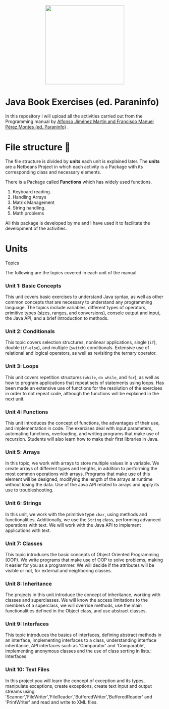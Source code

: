 <div id="header" align="center">
  <img src="https://media.giphy.com/media/YpZbh3wXqG11aK2zRd/giphy.gif" width="250"/>
</div>

# Java Book Exercises (ed. Paraninfo)
In this repository I will upload all the activities carried out from the Programming manual by [Alfonso Jiménez Martín and Francisco Manuel Pérez Montes (ed. Paraninfo)](https://www.paraninfo.es/catalogo/9788428342865/programacion--edicion-2021-) .

# File structure 📁
The file structure is divided by **units** each unit is explained later.
The **units** are a Netbeans Project in which each activity is a Package with its corresponding class and necessary elements.

There is a Package called **Functions** which has widely used functions.
 1. Keyboard reading.
2. Handling Arrays
3. Matrix Management
4. String handling.
5. Math problems

All this package is developed by me and I have used it to facilitate the development of the activities.

# Units
Topics

The following are the topics covered in each unit of the manual.

### Unit 1: Basic Concepts
This unit covers basic exercises to understand Java syntax, as well as other common concepts that are necessary to understand any programming language. The topics include variables, different types of operators, primitive types (sizes, ranges, and conversions), console output and input, the Java API, and a brief introduction to methods.

### Unit 2: Conditionals
This topic covers selection structures, nonlinear applications, single (`if`), double (`if-else`), and multiple (`switch`) conditionals. Extensive use of relational and logical operators, as well as revisiting the ternary operator.

### Unit 3: Loops
This unit covers repetition structures (`while`, `do while`, and `for`), as well as how to program applications that repeat sets of statements using loops. Has been made an extensive use of functions for the resolution of the exercises in order to not repeat code, although the functions will be explained in the next unit.

### Unit 4: Functions
This unit introduces the concept of functions, the advantages of their use, and implementation in code. The exercises deal with input parameters, automating functions, overloading, and writing programs that make use of recursion. Students will also learn how to make their first libraries in Java.

### Unit 5: Arrays
In this topic, we work with arrays to store multiple values in a variable. We create arrays of different types and lengths, in addition to performing the most common operations with arrays. Programs that make use of this element will be designed, modifying the length of the arrays at runtime without losing the data. Use of the Java API related to arrays and apply its use to troubleshooting.

### Unit 6: Strings
In this unit, we work with the primitive type `char`, using methods and functionalities. Additionally, we use the `String` class, performing advanced operations with text. We will work with the Java API to implement applications with text.

### Unit 7: Classes
This topic introduces the basic concepts of Object Oriented Programming (OOP). We write programs that make use of OOP to solve problems, making it easier for you as a programmer. We will decide if the attributes will be visible or not, for external and neighboring classes.

### Unit 8: Inheritance
The projects in this unit introduce the concept of inheritance, working with classes and superclasses. We will know the access limitations to the members of a superclass, we will override methods, use the main functionalities defined in the Object class, and use abstract classes.

### Unit 9: Interfaces
This topic introduces the basics of interfaces, defining abstract methods in an interface, implementing interfaces to a class, understanding interface inheritance, API interfaces such as 'Comparator' and 'Comparable', implementing anonymous classes and the use of class sorting in lists.: Interfaces

### Unit 10: Text Files
In this project you will learn the concept of exception and its types, manipulate exceptions, create exceptions, create text input and output streams using 'Scanner','FileWriter','FileReader','BufferedWriter','BufferedReader' and 'PrintWriter' and read and write to XML files.
